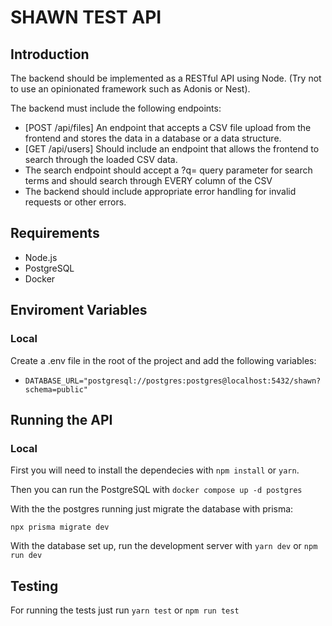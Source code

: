# SHAWN TEST API

## Introduction

The backend should be implemented as a RESTful API using Node. (Try not to use an opinionated framework such as Adonis or Nest).

The backend must include the following endpoints:

 - [POST /api/files] An endpoint that accepts a CSV file upload from the frontend and stores the data in a database or a data structure.
 - [GET /api/users] Should include an endpoint that allows the frontend to search through the loaded CSV data.
 - The search endpoint should accept a ?q= query parameter for search terms and should search through EVERY column of the CSV
 - The backend should include appropriate error handling for invalid requests or other errors.

## Requirements

- Node.js
- PostgreSQL
- Docker

## Enviroment Variables

### Local

Create a .env file in the root of the project and add the following variables:

- `DATABASE_URL="postgresql://postgres:postgres@localhost:5432/shawn?schema=public"`

## Running the API

### Local
First you will need to install the dependecies with `npm install` or `yarn`.

Then you can run the PostgreSQL with `docker compose up -d postgres`

With the the postgres running just migrate the database with prisma:

`npx prisma migrate dev`

With the database set up, run the development server with `yarn dev` or `npm run dev`

## Testing

For running the tests just run `yarn test` or `npm run test`
